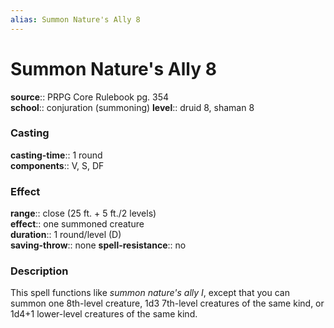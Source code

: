 ```yaml
---
alias: Summon Nature's Ally 8
---
```


# Summon Nature's Ally 8 

**source**:: PRPG Core Rulebook pg. 354  
**school**:: conjuration (summoning)
**level**:: druid 8, shaman 8

### Casting 

**casting-time**:: 1 round  
**components**:: V, S, DF

### Effect 

**range**:: close (25 ft. + 5 ft./2 levels)  
**effect**:: one summoned creature  
**duration**:: 1 round/level (D)  
**saving-throw**:: none
**spell-resistance**:: no

### Description 

This spell functions like *summon nature's ally I*, except that you can summon one 8th-level creature, 1d3 7th-level creatures of the same kind, or 1d4+1 lower-level creatures of the same kind.

